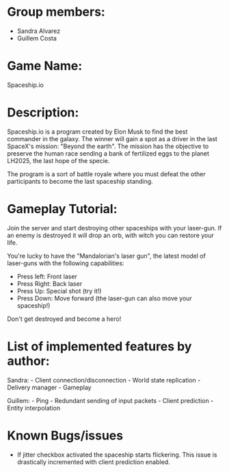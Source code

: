 # Group members:
- Sandra Alvarez
- Guillem Costa

# Game Name:
Spaceship.io

# Description:
Spaceship.io is a program created by Elon Musk to find the best commander in the galaxy. The winner will gain a spot as a driver in the last SpaceX's mission: "Beyond the earth". The mission has the objective to preserve the human race sending a bank of fertilized eggs to the planet LH2025, the last hope of the specie.

The program is a sort of battle royale where you must defeat the other participants to become the last spaceship standing.

# Gameplay Tutorial:
Join the server and start destroying other spaceships with your laser-gun. If an enemy is destroyed it will drop an orb, with witch you can restore your life.

You're lucky to have the "Mandalorian's laser gun", the latest model of laser-guns with the following capabilities:
- Press left: Front laser
- Press Right: Back laser
- Press Up: Special shot (try it!)
- Press Down: Move forward (the laser-gun can also move your spaceship!)

Don't get destroyed and become a hero!

# List of implemented features by author:
 Sandra: 
	- Client connection/disconnection
	- World state replication
	- Delivery manager
	- Gameplay

 Guillem:
	- Ping
	- Redundant sending of input packets
 	- Client prediction
	- Entity interpolation

# Known Bugs/issues
- If jitter checkbox activated the spaceship starts flickering. This issue is drastically incremented with client prediction enabled.